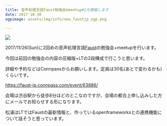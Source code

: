 ```yaml
---
title: 音声処理言語Faust勉強会&meetup#2を開催します
date: 2017-10-30
ogpimage: assets/img/info/new_faustjp_ogp.png

---
```


![](/assets/img/info/new_faustjp.png)

2017/11/26(Sun)に2回めの音声処理言語[Faust](http://faust.grame.fr)の勉強会+meetupを行います。

今回は前回の勉強会の内容の圧縮版+LTの2段構成で行こうと思います。

<!--more-->

詳細や予約などはConnpassからお願いします。定員は30名(あとで変わるかも)くらいです。

<https://faust-jp.connpass.com/event/63886/>

会場は渋谷駅から徒歩8分ほどのとこなのですが、会場の都合上申し込みした方にメールでお知らせする形になります。

松浦はLTではFaustの最新情報と、作っているopenframeworksとの連携機能について話そうと思っています。
